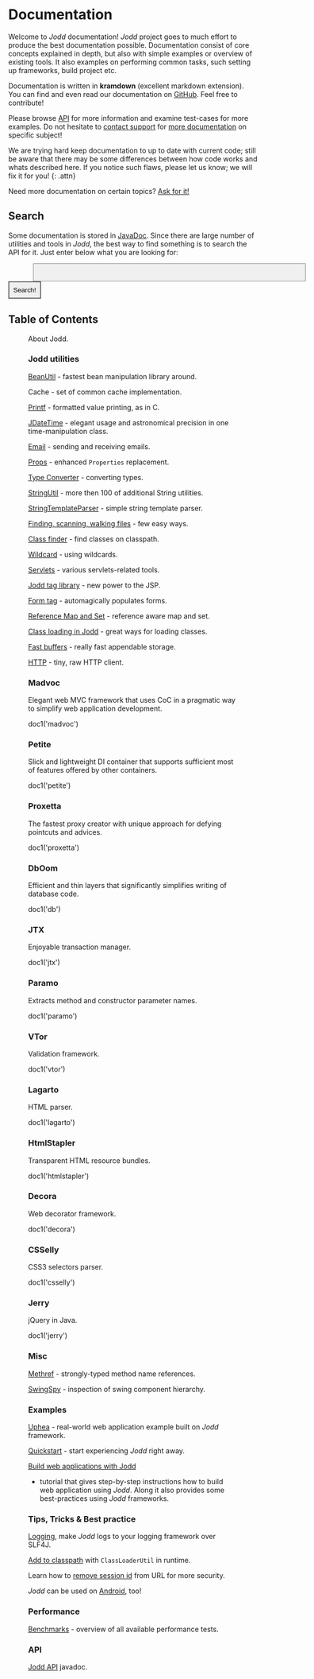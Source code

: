 # Documentation

Welcome to *Jodd* documentation! *Jodd* project goes to much effort
to produce the best documentation possible. Documentation consist of
core concepts explained in depth, but also with simple examples or overview
of existing tools. It also examples on performing common tasks, such
setting up frameworks, build project etc.

Documentation is written in **kramdown** (excellent markdown extension).
You can find and even read our documentation on [GitHub](https://github.com/oblac/jodd-site).
Feel free to contribute!

Please browse [API](/api/index.html) for more information and examine
test-cases for more examples. Do not hesitate to [contact support](../contact.html)
for [more documentation](needmore.html) on specific subject!

We are trying hard keep documentation to up to date with current code;
still be aware that there may be some differences between how code works
and whats described here. If you notice such flaws, please let us know;
we will fix it for you!
{: .attn}

Need more documentation on certain topics? [Ask for it!](needmore.html)


## Search

Some documentation is stored in [JavaDoc](/api/index.html). Since there are large
number of utilities and tools in *Jodd*, the best way to find something
is to search the API for it. Just enter below what you are looking for:

<form action="http://jodd.org/sphider/search.php" method="GET" class="para">
<input type="text" name="query" value="" style="border: 1px solid #888;
font-size:1.6em; padding:4px; background-color:#F0F0F0; color: #555;
width: 550px; margin-left: 50px;"> <input type="hidden" name="search" value="1" />
<input type="submit" value="Search!" style="border: 2px solid #666; padding:8px;"/>
</form>

## Table of Contents

<div markdown="1" style="padding-left:40px; padding-right:40px;" id="doc">
About Jodd.

### Jodd utilities

[BeanUtil](/doc/beanutil.html) - fastest bean manipulation library around.

Cache - set of common cache implementation.

[Printf](/doc/printf.html) - formatted value printing, as in C.

[JDateTime](/doc/jdatetime.html) - elegant usage and astronomical precision in one time-manipulation class.

[Email](/doc/email.html) - sending and receiving emails.

[Props](/doc/props.html) - enhanced `Properties` replacement.

[Type Converter](/doc/typeconverter.html) - converting types.

[StringUtil](/doc/stringutil.html) - more then 100 of additional String utilities.

[StringTemplateParser](/doc/stringtemplateparser.html) - simple string template parser.

[Finding, scanning, walking files](/doc/findfile.html) - few easy ways.

[Class finder](/doc/class-finder.html) - find classes on classpath.

[Wildcard](/doc/wildcard.html) - using wildcards.

[Servlets](/doc/servlets.html) - various servlets-related tools.

[Jodd tag library](/doc/taglibrary.html) - new power to the JSP.

[Form tag](/doc/formtag.html) - automagically populates forms.

[Reference Map and Set](/doc/reference-map-set.html) - reference aware map and set.

[Class loading in Jodd](/doc/class-loading-in-jodd.html) - great ways for loading classes.

[Fast buffers](/doc/fast-buffers.html) - really fast appendable storage.

[HTTP](/doc/http.html) - tiny, raw HTTP client.

### Madvoc

Elegant web MVC framework that uses CoC in a pragmatic way to simplify web application development.

<js>doc1('madvoc')</js>

### Petite

Slick and lightweight DI container that supports sufficient most of features offered by other containers.

<js>doc1('petite')</js>

### Proxetta

The fastest proxy creator with unique approach for defying pointcuts and advices.

<js>doc1('proxetta')</js>

### DbOom

Efficient and thin layers that significantly simplifies writing of database code.

<js>doc1('db')</js>

### JTX

Enjoyable transaction manager.

<js>doc1('jtx')</js>

### Paramo

Extracts method and constructor parameter names.

<js>doc1('paramo')</js>

### VTor

Validation framework.

<js>doc1('vtor')</js>

### Lagarto

HTML parser.

<js>doc1('lagarto')</js>

### HtmlStapler

Transparent HTML resource bundles.

<js>doc1('htmlstapler')</js>

### Decora

Web decorator framework.

<js>doc1('decora')</js>

### CSSelly

CSS3 selectors parser.

<js>doc1('csselly')</js>

### Jerry

jQuery in Java.

<js>doc1('jerry')</js>


### Misc

[Methref](/doc/methref.html) - strongly-typed method name references.

[SwingSpy](/doc/swingspy.html) - inspection of swing component hierarchy.

### Examples

[Uphea](/uphea/index.html) - real-world web application example built on *Jodd* framework.

[Quickstart](/doc/quickstart/index.html) - start experiencing *Jodd* right away.

[Build web applications with Jodd](example/index.html)
- tutorial that gives step-by-step instructions how to build web
application using *Jodd*. Along it also provides some best-practices
using *Jodd* frameworks.


### Tips, Tricks & Best practice

[Logging](/doc/logging-jodd.html), make *Jodd* logs to your logging framework over SLF4J.

[Add to classpath](/doc/add-classpath-in-runtime.html) with `ClassLoaderUtil` in runtime.

Learn how to [remove session id](/doc/remove-session-id.html) from URL for more security.

*Jodd* can be used on [Android](/doc/android.html), too!


### Performance

[Benchmarks](performance.html) - overview of all available performance tests.


### API

[Jodd API](/api/index.html) javadoc.

</div>